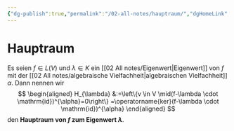 ```yaml
---
{"dg-publish":true,"permalink":"/02-all-notes/hauptraum/","dgHomeLink":true,"dgPassFrontmatter":false}
---
```


# Hauptraum
Es seien $f \in L(V)$ und $\lambda \in K$ ein [[02 All notes/Eigenwert|Eigenwert]] von $f$ mit der [[02 All notes/algebraische Vielfachheit|algebraischen Vielfachheit]] $\alpha$. Dann nennen wir
$$
\begin{aligned}
H_{\lambda} &:=\left\{v \in V \mid(f-\lambda \cdot \mathrm{id})^{\alpha}=0\right\} =\operatorname{ker}(f-\lambda \cdot \mathrm{id})^{\alpha}
\end{aligned}
$$
den **Hauptraum von $f$ zum Eigenwert $\lambda$**.